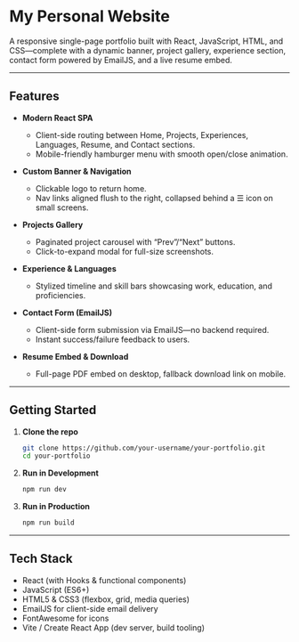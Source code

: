 # My Personal Website

A responsive single-page portfolio built with React, JavaScript, HTML, and CSS—complete with a dynamic banner, project gallery, experience section, contact form powered by EmailJS, and a live resume embed.

---

## Features

- **Modern React SPA**  
  - Client-side routing between Home, Projects, Experiences, Languages, Resume, and Contact sections.  
  - Mobile-friendly hamburger menu with smooth open/close animation.

- **Custom Banner & Navigation**  
  - Clickable logo to return home.  
  - Nav links aligned flush to the right, collapsed behind a ☰ icon on small screens.

- **Projects Gallery**  
  - Paginated project carousel with “Prev”/“Next” buttons.  
  - Click-to-expand modal for full-size screenshots.

- **Experience & Languages**  
  - Stylized timeline and skill bars showcasing work, education, and proficiencies.

- **Contact Form (EmailJS)**  
  - Client-side form submission via EmailJS—no backend required.  
  - Instant success/failure feedback to users.

- **Resume Embed & Download**  
  - Full-page PDF embed on desktop, fallback download link on mobile.

---

## Getting Started

1. **Clone the repo**  
   ```bash
   git clone https://github.com/your-username/your-portfolio.git
   cd your-portfolio

2. **Run in Development**
   ```bash
   npm run dev
   
4. **Run in Production**
   ```bash
   npm run build

---

## Tech Stack
<ul>
<li> React (with Hooks & functional components) </li>
<li> JavaScript (ES6+) </li>
<li> HTML5 & CSS3 (flexbox, grid, media queries) </li>
<li> EmailJS for client-side email delivery </li>
<li> FontAwesome for icons </li>
<li> Vite / Create React App (dev server, build tooling) </li>
</ul>
